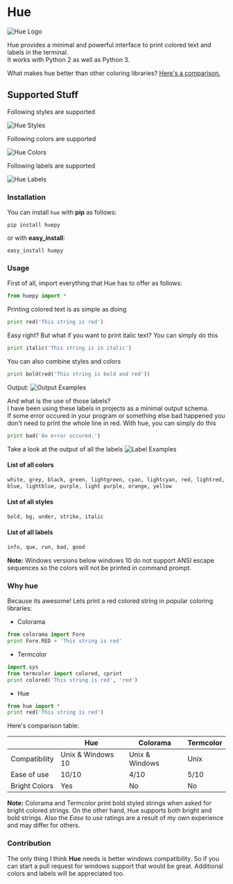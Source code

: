 # Hue

![Hue Logo](https://i.imgur.com/Pxe9la8.png)

Hue provides a minimal and powerful interface to print colored text and labels in the terminal.\
It works with Python 2 as well as Python 3.

What makes hue better than other coloring libraries? [Here's a comparison.](#why-hue)

## Supported Stuff

Following styles are supported

![Hue Styles](https://i.imgur.com/899ZtQy.png)

Following colors are supported

![Hue Colors](https://i.imgur.com/9tWvPkD.png)

Following labels are supported

![Hue Labels](https://i.imgur.com/dpJxqT2.png)


### Installation
You can install `hue` with **pip** as follows:
```
pip install huepy
```
or with **easy_install**:
```
easy_install huepy
```

### Usage
First of all, import everything that Hue has to offer as follows:

```python
from huepy import *
```

Printing colored text is as simple as doing

```python
print red('This string is red')
```

Easy right?
But what if you want to print italic text?
You can simply do this

```python
print italic('This string is in italic')
```

You can also combine styles and colors

```python
print bold(red('This string is bold and red'))
```

Output:
![Output Examples](https://i.imgur.com/Lo7ZyHq.png)

And what is the use of those labels?\
I have been using these labels in projects as a minimal output schema.\
If some error occured in your program or something else bad happened you don't need to print the whole line in red. With hue, you can simply do this

```python
print bad('An error occured.')
```

Take a look at the output of all the labels
![Label Examples](https://i.imgur.com/zJ7ZgUi.png)

#### List of all colors

```python
white, grey, black, green, lightgreen, cyan, lightcyan, red, lightred,
blue, lightblue, purple, light purple, orange, yellow
```

#### List of all styles

```python
bold, bg, under, strike, italic
```

#### List of all labels

```python
info, que, run, bad, good
```

**Note:** Windows versions below windows 10 do not support ANSI escape sequences so the colors will not be printed in command prompt.

### Why hue

Because its awesome!
Lets print a red colored string in popular coloring libraries:

- Colorama
```python
from colorama import Fore
print Fore.RED + 'This string is red'
```
- Termcolor
```python
import sys
from termcolor import colored, cprint
print colored('This string is red', 'red')
```
- Hue
```python
from hue import *
print red('This string is red')
```
Here's comparison table:

||Hue|Colorama|Termcolor|
|---|---|--------|---------|
|Compatibility|Unix & Windows 10|Unix & Windows|Unix|
|Ease of use|10/10|4/10|5/10|
|Bright Colors|Yes|No|No|

**Note:** Colorama and Termcolor print bold styled strings when asked for bright colored strings. On the other hand, Hue supports both bright and bold strings. Also the *Ease to use* ratings are a result of my own experience and may differ for others.

### Contribution

The only thing I think **Hue** needs is better windows compatibility. So if you can start a pull request for windows support that would be great. Additional colors and labels will be appreciated too.
